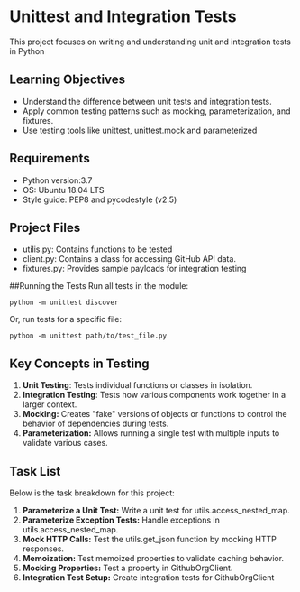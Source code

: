 # Unittest and Integration Tests
This project focuses on writing and understanding unit and integration tests in Python

## Learning Objectives
- Understand the difference between unit tests and integration tests.
- Apply common testing patterns such as mocking, parameterization, and fixtures.
- Use testing tools like unittest, unittest.mock and parameterized

## Requirements
+ Python version:3.7
+ OS: Ubuntu 18.04 LTS
+ Style guide: PEP8 and pycodestyle (v2.5)

## Project Files
+ utilis.py: Contains functions to be tested
+ client.py: Contains a class for accessing GitHub API data.
+ fixtures.py: Provides sample payloads for integration testing

##Running the Tests
Run all tests in the module:
```
python -m unittest discover
```
Or, run tests for a specific file:

```
python -m unittest path/to/test_file.py
```

## Key Concepts in Testing
1. **Unit Testing**: Tests individual functions or classes in isolation.
2. **Integration Testing**: Tests how various components work together in a larger context.
3. **Mocking:** Creates "fake" versions of objects or functions to control the behavior of dependencies during tests.
4. **Parameterization:** Allows running a single test with multiple inputs to validate various cases.

## Task List
Below is the task breakdown for this project:

1. **Parameterize a Unit Test:** Write a unit test for utils.access_nested_map.
2. **Parameterize Exception Tests:** Handle exceptions in utils.access_nested_map.
3. **Mock HTTP Calls:** Test the utils.get_json function by mocking HTTP responses.
4. **Memoization:** Test memoized properties to validate caching behavior.
5. **Mocking Properties:** Test a property in GithubOrgClient.
6. **Integration Test Setup:** Create integration tests for GithubOrgClient

